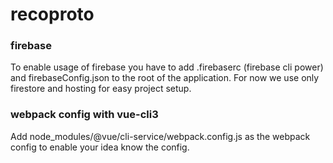 # recoproto

### firebase

To enable usage of firebase you have to add .firebaserc (firebase cli power) and firebaseConfig.json to
the root of the application. For now we use only firestore and hosting for easy project setup.  

### webpack config with vue-cli3

Add node_modules/@vue/cli-service/webpack.config.js as the webpack config to enable your idea know the config.